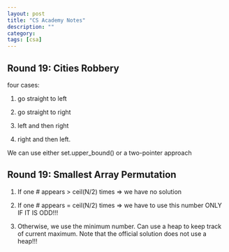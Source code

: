```yaml
---
layout: post
title: "CS Academy Notes"
description: ""
category: 
tags: [csa]
---
```

Round 19: Cities Robbery
---------
four cases:
1. go straight to left

2. go straight to right

3. left and then right

4. right and then left.

We can use either set.upper_bound() or a two-pointer approach


Round 19: Smallest Array Permutation
---------
1. If one # appears > ceil(N/2) times => we have no solution

2. If one # appears = ceil(N/2) times => we have to use this number ONLY IF IT IS ODD!!!

3. Otherwise, we use the minimum number. Can use a heap to keep track of current maximum. Note that the official solution does not use a heap!!!
